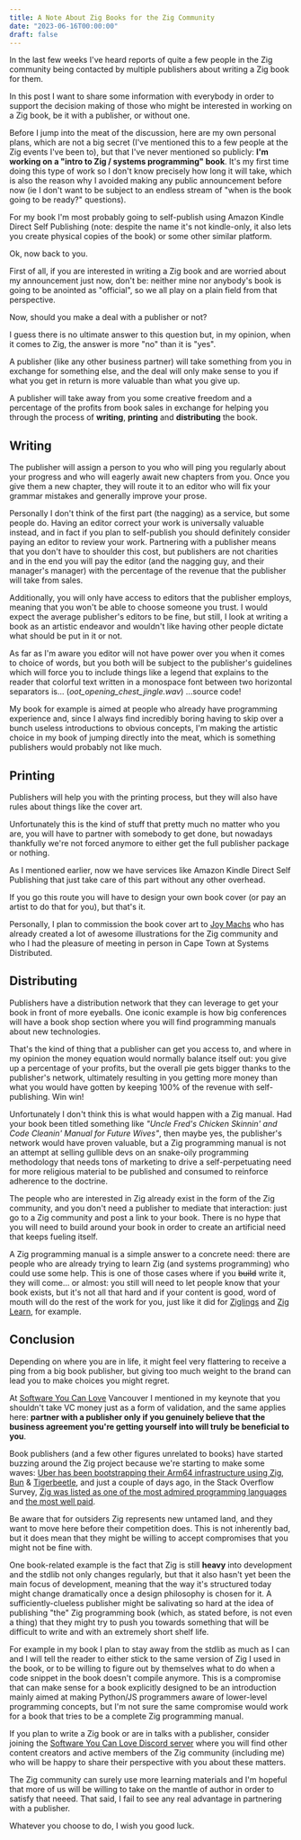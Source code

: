```yaml
---
title: A Note About Zig Books for the Zig Community
date: "2023-06-16T00:00:00"
draft: false
---
```

In the last few weeks I've heard reports of quite a few people in the Zig community being contacted by multiple publishers about writing a Zig book for them.

In this post I want to share some information with everybody 
in order to support the decision making of those who might be
interested in working on a Zig book, be it with a publisher, or
without one.

Before I jump into the meat of the discussion, here are my own personal plans, which are not a big secret (I've mentioned this to a few people at the Zig events I've been to), but that I've never mentioned so publicly: **I'm working on a "intro to Zig / systems programming" book**. It's my first time doing this type of work so I don't know precisely how long it will take, which is also the reason why I avoided making any public announcement before now (ie I don't want to be subject to an endless stream of "when is the book going to be ready?" questions). 

For my book I'm most probably going to self-publish using Amazon Kindle Direct Self Publishing (note: despite the name it's not kindle-only, it also lets you create physical copies of the book) or some other similar platform.

Ok, now back to you.

First of all, if you are interested in writing a Zig book and are worried about my announcement just now, don't be: neither mine nor anybody's book is going to be anointed as "official", so we all play on a plain field from that perspective.

Now, should you make a deal with a publisher or not? 

I guess there is no ultimate answer to this question but, in my opinion, when it comes to Zig, the answer is more "no" than it is "yes". 

A publisher (like any other business partner) will take something from you in exchange for something else, and the deal will only make sense to you if what you get in return is more valuable than what you give up.

A publisher will take away from you some creative freedom and a percentage of the profits from book sales in exchange for helping you through the process of **writing**, **printing** and **distributing** the book.

## Writing 

The publisher will assign a person to you who will ping you regularly about your progress and who will eagerly await new chapters from you. Once you give them a new chapter, they will route it to an editor who will fix your grammar mistakes and generally improve your prose.

Personally I don't think of the first part (the nagging) as a service, but some people do. Having an editor correct your work is universally valuable instead, and in fact if you plan to self-publish you should definitely consider paying an editor to review your work. Partnering with a publisher means that you don't have to shoulder this cost, but publishers are not charities and in the end you will pay the editor (and the nagging guy, and their manager's manager) with the percentage of the revenue that the publisher will take from sales.

Additionally, you will only have access to editors that the publisher employs, meaning that you won't be able to choose someone you trust. I would expect the average publisher's editors to be fine, but still, I look at writing a book as an artistic endeavor and wouldn't like having other people dictate what should be put in it or not. 

As far as I'm aware you editor will not have power over you when it comes to choice of words, but you both will be subject to the publisher's guidelines which will force you to include things like a legend that explains to the reader that colorful text written in a monospace font between two horizontal separators is... (*oot_opening_chest_jingle.wav*) ...source code!

My book for example is aimed at people who already have programming experience and, since I always find incredibly boring having to skip over a bunch useless introductions to obvious concepts, I'm making the artistic choice in my book of jumping directly into the meat, which is something publishers would probably not like much.

## Printing

Publishers will help you with the printing process, but they will also have rules about things like the cover art.

Unfortunately this is the kind of stuff that pretty much no matter who you are, you will have to partner with somebody to get done, but nowadays thankfully we're not forced anymore to either get the full publisher package or nothing. 

As I mentioned earlier, now we have services like Amazon Kindle Direct Self Publishing that just take care of this part without any other overhead.

If you go this route you will have to design your own book cover (or pay an artist to do that for you), but that's it.

Personally, I plan to commission the book cover art to [Joy Machs](https://www.artstation.com/joymachs) who has already created a lot of awesome illustrations for the Zig community and who I had the pleasure of meeting in person in Cape Town at Systems Distributed.

## Distributing

Publishers have a distribution network that they can leverage to get your book in front of more eyeballs. One iconic example is how big conferences will have a book shop section where you will find programming manuals about new technologies. 

That's the kind of thing that a publisher can get you access to, and where in my opinion the money equation would normally balance itself out: you give up a percentage of your profits, but the overall pie gets bigger thanks to the publisher's network, ultimately resulting in you getting more money than what you would have gotten by keeping 100% of the revenue with self-publishing. Win win!

Unfortunately I don't think this is what would happen with a Zig manual. Had your book been titled something like *"Uncle Fred's Chicken Skinnin' and Code Cleanin' Manual for Future Wives"*, then maybe yes, the publisher's network would have proven valuable, but a Zig programming manual is not an attempt at selling gullible devs on an snake-oily programming methodology that needs tons of marketing to drive a self-perpetuating need for more religious material to be published and consumed to reinforce adherence to the doctrine.

The people who are interested in Zig already exist in the form of the Zig community, and you don't need a publisher to mediate that interaction: just go to a Zig community and post a link to your book. There is no hype that you will need to build around your book in order to create an artificial need that keeps fueling itself. 

A Zig programming manual is a simple answer to a concrete need: there are people who are already trying to learn Zig (and systems programming) who could use some help. This is one of those cases where if you ~~build~~ write it, they will come... or almost: you still will need to let people know that your book exists, but it's not all that hard and if your content is good, word of mouth will do the rest of the work for you, just like it did for [Ziglings](https://github.com/ratfactor/ziglings ) and [Zig Learn](https://ziglearn.org/), for example.

## Conclusion

Depending on where you are in life, it might feel very flattering to receive a ping from a big book publisher, but giving too much weight to the brand can lead you to make choices you might regret. 

At [Software You Can Love](https://softwareyoucan.love) Vancouver I mentioned in my keynote that you shouldn't take VC money just as a form of validation, and the same applies here: **partner with a publisher only if you genuinely believe that the business agreement you're getting yourself into will truly be beneficial to you**.

Book publishers (and a few other figures unrelated to books) have started buzzing around the Zig project because we're starting to make some waves: [Uber has been bootstrapping their Arm64 infrastructure using Zig](https://www.uber.com/en-IT/blog/bootstrapping-ubers-infrastructure-on-arm64-with-zig/), [Bun](https://bun.sh) & [Tigerbeetle](https://tigerbeetle.com), and just a couple of days ago, in the Stack Overflow Survey, [Zig was listed as one of the most admired programming languages](https://survey.stackoverflow.co/2023/#technology-admired-and-desired) and [the most well paid](https://survey.stackoverflow.co/2023/#technology-top-paying-technologies).

Be aware that for outsiders Zig represents new untamed land, and they want to move here before their competition does. This is not inherently bad, but it does mean that they might be willing to accept compromises that you might not be fine with.

One book-related example is the fact that Zig is still **heavy** into development and the stdlib not only changes regularly, but that it also hasn't yet been the main focus of development, meaning that the way it's structured today might change dramatically once a design philosophy is chosen for it. A sufficiently-clueless publisher might be salivating so hard at the idea of publishing "the" Zig programming book (which, as stated before, is not even a thing) that they might try to push you towards something that will be difficult to write and with an extremely short shelf life.

For example in my book I plan to stay away from the stdlib as much as I can and I will tell the reader to either stick to the same version of Zig I used in the book, or to be willing to figure out by themselves what to do when a code snippet in the book doesn't compile anymore. This is a compromise that can make sense for a book explicitly designed to be an introduction mainly aimed at making Python/JS programmers aware of lower-level programming concepts, but I'm not sure the same compromise would work for a book that tries to be a complete Zig programming manual.

If you plan to write a Zig book or are in talks with a publisher, consider joining the [Software You Can Love Discord server](https://discord.gg/dCJm5WCSm2) where you will find other content creators and active members of the Zig community (including me) who will be happy to share their perspective with you about these matters.

The Zig community can surely use more learning materials and 
I'm hopeful that more of us will be willing to take on the mantle 
of author in order to satisfy that neeed. That said, I fail to see
any real advantage in partnering with a publisher.

Whatever you choose to do, I wish you good luck. 